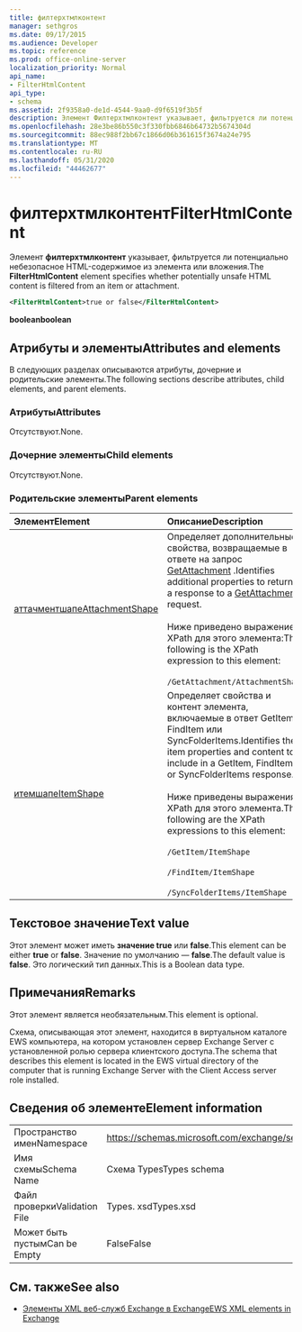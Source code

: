 ```yaml
---
title: филтерхтмлконтент
manager: sethgros
ms.date: 09/17/2015
ms.audience: Developer
ms.topic: reference
ms.prod: office-online-server
localization_priority: Normal
api_name:
- FilterHtmlContent
api_type:
- schema
ms.assetid: 2f9358a0-de1d-4544-9aa0-d9f6519f3b5f
description: Элемент Филтерхтмлконтент указывает, фильтруется ли потенциально небезопасное HTML-содержимое из элемента или вложения.
ms.openlocfilehash: 28e3be86b550c3f330fbb6846b64732b5674304d
ms.sourcegitcommit: 88ec988f2bb67c1866d06b361615f3674a24e795
ms.translationtype: MT
ms.contentlocale: ru-RU
ms.lasthandoff: 05/31/2020
ms.locfileid: "44462677"
---
```

# <a name="filterhtmlcontent"></a><span data-ttu-id="69082-103">филтерхтмлконтент</span><span class="sxs-lookup"><span data-stu-id="69082-103">FilterHtmlContent</span></span>

<span data-ttu-id="69082-104">Элемент **филтерхтмлконтент** указывает, фильтруется ли потенциально небезопасное HTML-содержимое из элемента или вложения.</span><span class="sxs-lookup"><span data-stu-id="69082-104">The **FilterHtmlContent** element specifies whether potentially unsafe HTML content is filtered from an item or attachment.</span></span> 
  
```xml
<FilterHtmlContent>true or false</FilterHtmlContent>
```

 <span data-ttu-id="69082-105">**boolean**</span><span class="sxs-lookup"><span data-stu-id="69082-105">**boolean**</span></span>
## <a name="attributes-and-elements"></a><span data-ttu-id="69082-106">Атрибуты и элементы</span><span class="sxs-lookup"><span data-stu-id="69082-106">Attributes and elements</span></span>

<span data-ttu-id="69082-107">В следующих разделах описываются атрибуты, дочерние и родительские элементы.</span><span class="sxs-lookup"><span data-stu-id="69082-107">The following sections describe attributes, child elements, and parent elements.</span></span>
  
### <a name="attributes"></a><span data-ttu-id="69082-108">Атрибуты</span><span class="sxs-lookup"><span data-stu-id="69082-108">Attributes</span></span>

<span data-ttu-id="69082-109">Отсутствуют.</span><span class="sxs-lookup"><span data-stu-id="69082-109">None.</span></span>
  
### <a name="child-elements"></a><span data-ttu-id="69082-110">Дочерние элементы</span><span class="sxs-lookup"><span data-stu-id="69082-110">Child elements</span></span>

<span data-ttu-id="69082-111">Отсутствуют.</span><span class="sxs-lookup"><span data-stu-id="69082-111">None.</span></span>
  
### <a name="parent-elements"></a><span data-ttu-id="69082-112">Родительские элементы</span><span class="sxs-lookup"><span data-stu-id="69082-112">Parent elements</span></span>

|<span data-ttu-id="69082-113">**Элемент**</span><span class="sxs-lookup"><span data-stu-id="69082-113">**Element**</span></span>|<span data-ttu-id="69082-114">**Описание**</span><span class="sxs-lookup"><span data-stu-id="69082-114">**Description**</span></span>|
|:-----|:-----|
|[<span data-ttu-id="69082-115">аттачментшапе</span><span class="sxs-lookup"><span data-stu-id="69082-115">AttachmentShape</span></span>](attachmentshape.md) <br/> | <span data-ttu-id="69082-116">Определяет дополнительные свойства, возвращаемые в ответе на запрос [GetAttachment](getattachment.md) .</span><span class="sxs-lookup"><span data-stu-id="69082-116">Identifies additional properties to return in a response to a [GetAttachment](getattachment.md) request.</span></span>  <br/><br/>  <span data-ttu-id="69082-117">Ниже приведено выражение XPath для этого элемента:</span><span class="sxs-lookup"><span data-stu-id="69082-117">The following is the XPath expression to this element:</span></span> <br/> <br/>  `/GetAttachment/AttachmentShape` <br/> |
|[<span data-ttu-id="69082-118">итемшапе</span><span class="sxs-lookup"><span data-stu-id="69082-118">ItemShape</span></span>](itemshape.md) <br/> | <span data-ttu-id="69082-119">Определяет свойства и контент элемента, включаемые в ответ GetItem, FindItem или SyncFolderItems.</span><span class="sxs-lookup"><span data-stu-id="69082-119">Identifies the item properties and content to include in a GetItem, FindItem, or SyncFolderItems response.</span></span>  <br/> <br/> <span data-ttu-id="69082-120">Ниже приведены выражения XPath для этого элемента.</span><span class="sxs-lookup"><span data-stu-id="69082-120">The following are the XPath expressions to this element:</span></span> <br/> <br/>  `/GetItem/ItemShape`<br/> <br/>  `/FindItem/ItemShape`<br/> <br/>  `/SyncFolderItems/ItemShape` <br/> |
   
## <a name="text-value"></a><span data-ttu-id="69082-121">Текстовое значение</span><span class="sxs-lookup"><span data-stu-id="69082-121">Text value</span></span>

<span data-ttu-id="69082-122">Этот элемент может иметь **значение true** или **false**.</span><span class="sxs-lookup"><span data-stu-id="69082-122">This element can be either **true** or **false**.</span></span> <span data-ttu-id="69082-123">Значение по умолчанию — **false**.</span><span class="sxs-lookup"><span data-stu-id="69082-123">The default value is **false**.</span></span> <span data-ttu-id="69082-124">Это логический тип данных.</span><span class="sxs-lookup"><span data-stu-id="69082-124">This is a Boolean data type.</span></span>
  
## <a name="remarks"></a><span data-ttu-id="69082-125">Примечания</span><span class="sxs-lookup"><span data-stu-id="69082-125">Remarks</span></span>

<span data-ttu-id="69082-126">Этот элемент является необязательным.</span><span class="sxs-lookup"><span data-stu-id="69082-126">This element is optional.</span></span>
  
<span data-ttu-id="69082-127">Схема, описывающая этот элемент, находится в виртуальном каталоге EWS компьютера, на котором установлен сервер Exchange Server с установленной ролью сервера клиентского доступа.</span><span class="sxs-lookup"><span data-stu-id="69082-127">The schema that describes this element is located in the EWS virtual directory of the computer that is running Exchange Server with the Client Access server role installed.</span></span>
  
## <a name="element-information"></a><span data-ttu-id="69082-128">Сведения об элементе</span><span class="sxs-lookup"><span data-stu-id="69082-128">Element information</span></span>

|||
|:-----|:-----|
|<span data-ttu-id="69082-129">Пространство имен</span><span class="sxs-lookup"><span data-stu-id="69082-129">Namespace</span></span>  <br/> |https://schemas.microsoft.com/exchange/services/2006/types  <br/> |
|<span data-ttu-id="69082-130">Имя схемы</span><span class="sxs-lookup"><span data-stu-id="69082-130">Schema Name</span></span>  <br/> |<span data-ttu-id="69082-131">Схема Types</span><span class="sxs-lookup"><span data-stu-id="69082-131">Types schema</span></span>  <br/> |
|<span data-ttu-id="69082-132">Файл проверки</span><span class="sxs-lookup"><span data-stu-id="69082-132">Validation File</span></span>  <br/> |<span data-ttu-id="69082-133">Types. xsd</span><span class="sxs-lookup"><span data-stu-id="69082-133">Types.xsd</span></span>  <br/> |
|<span data-ttu-id="69082-134">Может быть пустым</span><span class="sxs-lookup"><span data-stu-id="69082-134">Can be Empty</span></span>  <br/> |<span data-ttu-id="69082-135">False</span><span class="sxs-lookup"><span data-stu-id="69082-135">False</span></span>  <br/> |
   
## <a name="see-also"></a><span data-ttu-id="69082-136">См. также</span><span class="sxs-lookup"><span data-stu-id="69082-136">See also</span></span>

- [<span data-ttu-id="69082-137">Элементы XML веб-служб Exchange в Exchange</span><span class="sxs-lookup"><span data-stu-id="69082-137">EWS XML elements in Exchange</span></span>](ews-xml-elements-in-exchange.md)

